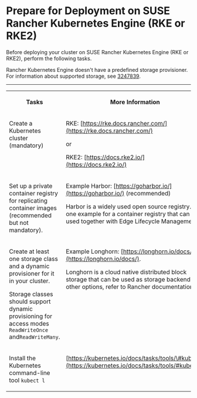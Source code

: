 <!-- loio0359e5c3c13140d7b6229bffe8dea60d -->

# Prepare for Deployment on SUSE Rancher Kubernetes Engine \(RKE or RKE2\)

Before deploying your cluster on SUSE Rancher Kubernetes Engine \(RKE or RKE2\), perform the following tasks.

Rancher Kubernetes Engine doesn't have a predefined storage provisioner. For information about supported storage, see [3247839](https://me.sap.com/notes/3247839).

****


<table>
<tr>
<th valign="top">

Tasks



</th>
<th valign="top">

More Information



</th>
</tr>
<tr>
<td valign="top">

Create a Kubernetes cluster \(mandatory\)



</td>
<td valign="top">

RKE: [https://rke.docs.rancher.com/](https://rke.docs.rancher.com/) 

or

RKE2: [https://docs.rke2.io/](https://docs.rke2.io/) 



</td>
</tr>
<tr>
<td valign="top">

Set up a private container registry for replicating container images \(recommended but not mandatory\).



</td>
<td valign="top">

Example Harbor: [https://goharbor.io/](https://goharbor.io/) \(recommended\)

Harbor is a widely used open source registry. It's one example for a container registry that can be used together with Edge Lifecycle Management.



</td>
</tr>
<tr>
<td valign="top">

Create at least one storage class and a dynamic provisioner for it in your cluster.

Storage classes should support dynamic provisioning for access modes `ReadWriteOnce` and`ReadWriteMany`.



</td>
<td valign="top">

Example Longhorn: [https://longhorn.io/docs/](https://longhorn.io/docs/).

Longhorn is a cloud native distributed block storage that can be used as storage backend. For other options, refer to Rancher documentation.



</td>
</tr>
<tr>
<td valign="top">

Install the Kubernetes command-line tool `kubect l` 



</td>
<td valign="top">

[https://kubernetes.io/docs/tasks/tools/\#kubectl](https://kubernetes.io/docs/tasks/tools/#kubectl) 



</td>
</tr>
</table>


